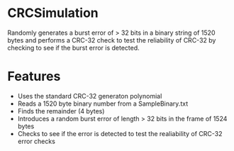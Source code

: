 # CRCSimulation
Randomly generates a burst error of > 32 bits in a binary string of 1520 bytes and performs a CRC-32 check
to test the reliability of CRC-32 by checking to see if the burst error is detected.

# Features
- Uses the standard CRC-32 generaton polynomial
- Reads a 1520 byte binary number from a SampleBinary.txt
- Finds the remainder (4 bytes)
- Introduces a random burst error of length > 32 bits in the frame of 1524 bytes
- Checks to see if the error is detected to test the realiability of CRC-32 error checks
